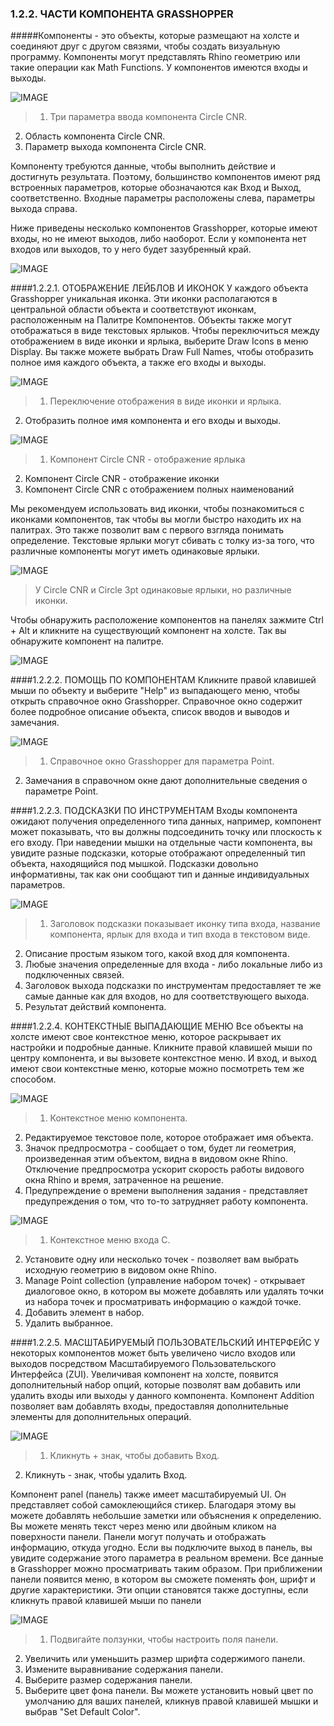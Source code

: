 ### 1.2.2. ЧАСТИ КОМПОНЕНТА GRASSHOPPER

#####Компоненты - это объекты, которые размещают на холсте и соединяют друг с другом связями, чтобы создать визуальную программу. Компоненты могут представлять Rhino геометрию или такие операции как Math Functions. У компонентов имеются входы и выходы.

![IMAGE](images/1-2-2/1-2-2_001-component-parts.png)
>1. Три параметра ввода компонента Circle CNR.
2. Область компонента Circle CNR.
3. Параметр выхода компонента Circle CNR.

Компоненту требуются данные, чтобы выполнить действие и достигнуть результата. Поэтому, большинство компонентов имеют ряд встроенных параметров, которые обозначаются как Вход и Выход, соответственно. Входные параметры расположены слева, параметры выхода справа.

Ниже приведены несколько компонентов Grasshopper, которые имеют входы, но не имеют выходов, либо наоборот. Если у компонента нет входов или выходов, то у него будет зазубренный край.

![IMAGE](images/1-2-2/1-2-2_002-components-without-outputs.png)

####1.2.2.1. ОТОБРАЖЕНИЕ ЛЕЙБЛОВ И ИКОНОК
У каждого объекта Grasshopper уникальная иконка. Эти иконки располагаются в центральной области объекта и соответствуют иконкам, расположенным на Палитре Компонентов. Объекты также могут отображаться в виде текстовых ярлыков. Чтобы переключиться между отображением в виде иконки и ярлыка, выберите Draw Icons в меню Display. Вы также можете выбрать Draw Full Names, чтобы отобразить полное имя каждого объекта, а также его входы и выходы.

![IMAGE](images/1-2-2/1-2-2_003-label-icon-screenshot.png)
>1. Переключение отображения в виде иконки и ярлыка.
2. Отобразить полное имя компонента и его входы и выходы.

![IMAGE](images/1-2-2/1-2-2_004-label-icon-fullnames.png)
>1. Компонент Circle CNR - отображение ярлыка
2. Компонент Circle CNR - отображение иконки
3. Компонент Circle CNR с отображением полных наименований


Мы рекомендуем использовать вид иконки, чтобы познакомиться с иконками компонентов, так чтобы вы могли быстро находить их на палитрах. Это также позволит вам с первого взгляда понимать определение. Текстовые ярлыки могут сбивать с толку из-за того, что различные компоненты могут иметь одинаковые ярлыки.

![IMAGE](images/1-2-2/1-2-2_005-circle-label-vs-icon.png)
>У Circle CNR и Circle 3pt одинаковые ярлыки, но различные иконки.

Чтобы обнаружить расположение компонентов на панелях зажмите Ctrl + Alt и кликните на существующий компонент на холсте. Так вы обнаружите компонент на палитре.

![IMAGE](images/1-2-2/1-2-2_006-reveal-location.png)

####1.2.2.2. ПОМОЩЬ ПО КОМПОНЕНТАМ
Кликните правой клавишей мыши по объекту и выберите "Help" из выпадающего меню, чтобы открыть справочное окно Grasshopper. Справочное окно содержит более подробное описание объекта, список вводов и выводов и замечания.

![IMAGE](images/1-2-2/1-2-2_007-component-help.png)
>1. Справочное окно Grasshopper для параметра Point.
2. Замечания в справочном окне дают дополнительные сведения о параметре Point.

####1.2.2.3. ПОДСКАЗКИ ПО ИНСТРУМЕНТАМ
Входы компонента ожидают получения определенного типа данных, например, компонент может показывать, что вы должны подсоединить точку или плоскость к его входу. При наведении мышки на отдельные части компонента, вы увидите разные подсказки, которые отображают определенный тип объекта, находящийся под мышкой. Подсказки довольно информативны, так как они сообщают тип и данные индивидуальных параметров.

![IMAGE](images/1-2-2/1-2-2_008-tool-tips.png)
>1. Заголовок подсказки показывает иконку типа входа, название компонента, ярлык для входа и тип входа в текстовом виде.
2. Описание простым языком того, какой вход для компонента.
3. Любые значения определенные для входа - либо локальные либо из подключенных связей.
4. Заголовок выхода подсказки по инструментам предоставляет те же самые данные как для входов, но для соответствующего выхода.
5. Результат действий компонента.

####1.2.2.4. КОНТЕКСТНЫЕ ВЫПАДАЮЩИЕ МЕНЮ
Все объекты на холсте имеют свое контекстное меню, которое раскрывает их настройки и подробные данные. Кликните правой клавишей мыши по центру компонента, и вы вызовете контекстное меню. И вход, и выход имеют свои контекстные меню, которые можно посмотреть тем же способом.

![IMAGE](images/1-2-2/1-2-2_009-context-menus-a.png)
>1. Контекстное меню компонента.
2. Редактируемое текстовое поле, которое отображает имя объекта.
3. Значок предпросмотра - сообщает о том, будет ли геометрия, произведенная этим объектом, видна в видовом окне Rhino. Отключение предпросмотра ускорит скорость работы видового окна Rhino и время, затраченное на решение.
4. Предупреждение о времени выполнения задания - представляет предупреждения о том, что то-то затрудняет работу компонента.

![IMAGE](images/1-2-2/1-2-2_010-context-menus-b.png)
>1. Контекстное меню входа С.
2. Установите одну или несколько точек - позволяет вам выбрать исходную геометрию в видовом окне Rhino.
3. Manage Point collection (управление набором точек) - открывает диалоговое окно, в котором вы можете добавлять или удалять точки из набора точек и просматривать информацию о каждой точке.
4. Добавить элемент в набор.
5. Удалить выбранное.

####1.2.2.5. МАСШТАБИРУЕМЫЙ ПОЛЬЗОВАТЕЛЬСКИЙ ИНТЕРФЕЙС
У некоторых компонентов может быть увеличено число входов или выходов посредством Масштабируемого Пользовательского Интерфейса (ZUI). Увеличивая компонент на холсте, появится дополнительный набор опций, которые позволят вам добавить или удалить входы или выходы у данного компонента. Компонент Addition позволяет вам добавлять входы, предоставляя дополнительные элементы для дополнительных операций.

![IMAGE](images/1-2-2/1-2-2_011-zoomable-ui.png)
>1. Кликнуть + знак, чтобы добавить Вход.
2. Кликнуть - знак, чтобы удалить Вход.

Компонент panel (панель) также имеет масштабируемый UI. Он представляет собой самоклеющийся стикер. Благодаря этому вы можете добавлять небольшие заметки или объяснения к определению. Вы можете менять текст через меню или двойным кликом на поверхности панели. Панели могут получать и отображать информацию, откуда угодно. Если вы подключите выход в панель, вы увидите содержание этого параметра в реальном времени. Все данные в Grasshopper можно просматривать таким образом. При приближении панели появится меню, в котором вы сможете поменять фон, шрифт и другие характеристики. Эти опции становятся также доступны, если кликнуть правой клавишей мыши по панели

![IMAGE](images/1-2-2/1-2-2_012-zoomable-panel.png)
>1. Подвигайте ползунки, чтобы настроить поля панели.
2. Увеличить или уменьшить размер шрифта содержимого панели.
3. Измените выравнивание содержания панели.
4. Выберите размер содержания панели.
5. Выберите цвет фона панели. Вы можете установить новый цвет по умолчанию для ваших панелей, кликнув правой клавишей мышки и выбрав "Set Default Color".

